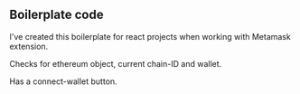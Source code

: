 ## Boilerplate code
I've created this boilerplate for react projects when working with Metamask extension.

Checks for ethereum object, current chain-ID and wallet.

Has a connect-wallet button.
